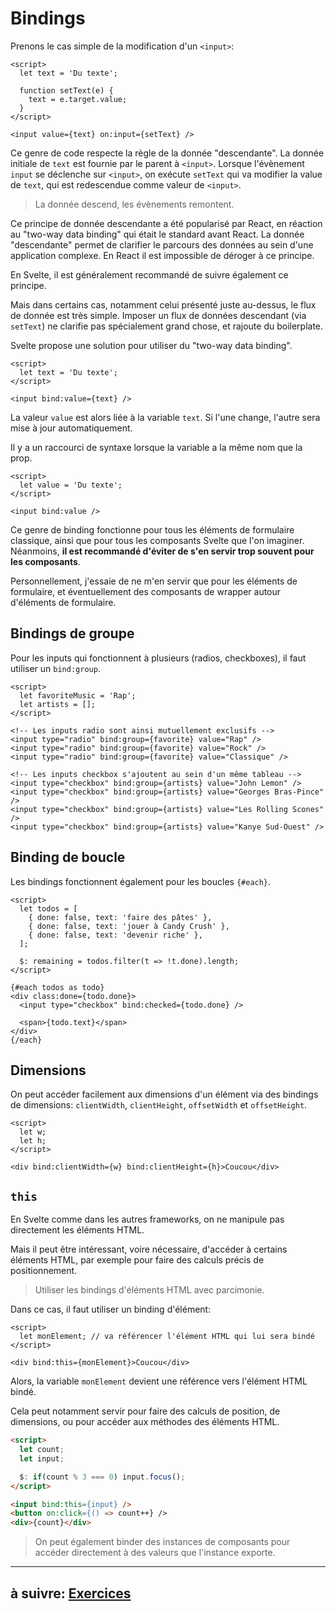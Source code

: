 # Bindings

Prenons le cas simple de la modification d'un `<input>`:

```svelte
<script>
  let text = 'Du texte';

  function setText(e) {
    text = e.target.value;
  }
</script>

<input value={text} on:input={setText} />
```

Ce genre de code respecte la règle de la donnée "descendante". La donnée initiale de `text` est fournie par le parent à `<input>`. Lorsque l'évènement `input` se déclenche sur `<input>`, on exécute `setText` qui va modifier la value de `text`, qui est redescendue comme valeur de `<input>`.

> La donnée descend, les évènements remontent.

Ce principe de donnée descendante a été popularisé par React, en réaction au "two-way data binding" qui était le standard avant React.
La donnée "descendante" permet de clarifier le parcours des données au sein d'une application complexe. En React il est impossible de déroger à ce principe.

En Svelte, il est généralement recommandé de suivre également ce principe.

Mais dans certains cas, notamment celui présenté juste au-dessus, le flux de donnée est très simple. Imposer un flux de données descendant (via `setText`) ne clarifie pas spécialement grand chose, et rajoute du boilerplate.

Svelte propose une solution pour utiliser du "two-way data binding".

```svelte
<script>
  let text = 'Du texte';
</script>

<input bind:value={text} />
```

La valeur `value` est alors liée à la variable `text`. Si l'une change, l'autre sera mise à jour automatiquement.

Il y a un raccourci de syntaxe lorsque la variable a la même nom que la prop.

```svelte
<script>
  let value = 'Du texte';
</script>

<input bind:value />
```

Ce genre de binding fonctionne pour tous les éléments de formulaire classique, ainsi que pour tous les composants Svelte que l'on imaginer. Néanmoins, **il est recommandé d'éviter de s'en servir trop souvent pour les composants**.

Personnellement, j'essaie de ne m'en servir que pour les éléments de formulaire, et éventuellement des composants de wrapper autour d'éléments de formulaire.

## Bindings de groupe

Pour les inputs qui fonctionnent à plusieurs (radios, checkboxes), il faut utiliser un `bind:group`.

```svelte
<script>
  let favoriteMusic = 'Rap';
  let artists = [];
</script>

<!-- Les inputs radio sont ainsi mutuellement exclusifs -->
<input type="radio" bind:group={favorite} value="Rap" />
<input type="radio" bind:group={favorite} value="Rock" />
<input type="radio" bind:group={favorite} value="Classique" />

<!-- Les inputs checkbox s'ajoutent au sein d'un même tableau -->
<input type="checkbox" bind:group={artists} value="John Lemon" />
<input type="checkbox" bind:group={artists} value="Georges Bras-Pince" />
<input type="checkbox" bind:group={artists} value="Les Rolling Scones" />
<input type="checkbox" bind:group={artists} value="Kanye Sud-Ouest" />
```

## Binding de boucle

Les bindings fonctionnent également pour les boucles `{#each}`.

```svelte
<script>
  let todos = [
    { done: false, text: 'faire des pâtes' },
    { done: false, text: 'jouer à Candy Crush' },
    { done: false, text: 'devenir riche' },
  ];

  $: remaining = todos.filter(t => !t.done).length;
</script>

{#each todos as todo}
<div class:done={todo.done}>
  <input type="checkbox" bind:checked={todo.done} />

  <span>{todo.text}</span>
</div>
{/each}
```

## Dimensions

On peut accéder facilement aux dimensions d'un élément via des bindings de dimensions: `clientWidth`, `clientHeight`, `offsetWidth` et `offsetHeight`.

```svelte
<script>
  let w;
  let h;
</script>

<div bind:clientWidth={w} bind:clientHeight={h}>Coucou</div>
```

## `this`

En Svelte comme dans les autres frameworks, on ne manipule pas directement les éléments HTML.

Mais il peut être intéressant, voire nécessaire, d'accéder à certains éléments HTML, par exemple pour faire des calculs précis de positionnement.

> Utiliser les bindings d'éléments HTML avec parcimonie.

Dans ce cas, il faut utiliser un binding d'élément:

```svelte
<script>
  let monElement; // va référencer l'élément HTML qui lui sera bindé
</script>

<div bind:this={monElement}>Coucou</div>
```

Alors, la variable `monElement` devient une référence vers l'élément HTML bindé.

Cela peut notamment servir pour faire des calculs de position, de dimensions, ou pour accéder aux méthodes des éléments HTML.

```html
<script>
  let count;
  let input;

  $: if(count % 3 === 0) input.focus();
</script>

<input bind:this={input} />
<button on:click={() => count++} />
<div>{count}</div>
```

> On peut également binder des instances de composants pour accéder directement à des valeurs que l'instance exporte.

---

## à suivre: [Exercices](./2-5_exos.md)

